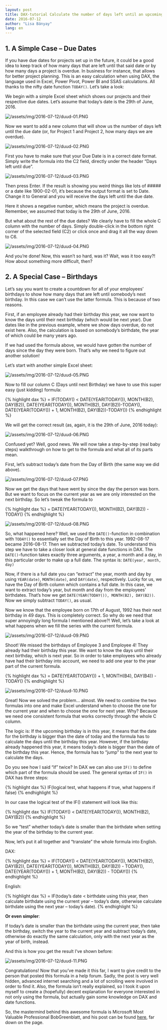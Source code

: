 ```yaml
---
layout: post
title: DAX-tutorial Calculate the number of days left until an upcoming date
date: 2016-07-12
author: "Lisa Bányay"
lang: en
---
```


## 1. A Simple Case – Due Dates

If you have due dates for projects set up in the future, it could be a good idea to keep track of how many days that are left until that said date or by how many days a project is overdue. In business for instance, that allows for better project planning.
This is an easy calculation when using DAX, the language used in Excel, Power Pivot, Power BI and SSAS calculations. All thanks to the nifty date function `TODAY()`. Let’s take a look:

We begin with a simple Excel sheet which shows our projects and their respective due dates. Let’s assume that today’s date is the 29th of June, 2016.

![/assets/img/2016-07-12/duud-01.PNG](/assets/img/2016-07-12/duud-01.PNG)

Now we want to add a new column that will show us the number of days left until the due date (or, for Project 1 and Project 2, how many days we are overdue).

![/assets/img/2016-07-12/duud-02.PNG](/assets/img/2016-07-12/duud-02.PNG)

First you have to make sure that your Due Date is in a correct date format.
Simply write the formula into the C2 field, directly under the header “Days left until due”.

![/assets/img/2016-07-12/duud-03.PNG](/assets/img/2016-07-12/duud-03.PNG)

Then press Enter. If the result is showing you weird things like lots of ##### or a date like 1900-02-01, it’s because the output format is set to Date. Change it to General and you will receive the days left until the due date.

Here it shows a negative number, which means the project is overdue. Remember, we assumed that today is the 29th of June, 2016.

But what about the rest of the due dates? We clearly have to fill the whole C column with the number of days. Simply double-click in the bottom right corner of the selected field (C2) or click once and drag it all the way down to C6.

![/assets/img/2016-07-12/duud-04.PNG](/assets/img/2016-07-12/duud-04.PNG)

And you’re done! Now, this wasn’t so hard, was it? Wait, was it too easy?! How about something more difficult, then?

## 2. A Special Case – Birthdays

Let’s say you want to create a countdown for all of your employees’ birthdays to show how many days that are left until somebody’s next birthday. In this case we can’t use the latter formula. This is because of two reasons.

First, if an employee already had their birthday this year, we now want to know the days until their next birthday (which would be next year). Due dates like in the previous example, where we show days overdue, do not exist here. Also, the calculation is based on somebody’s birthdate, the year of which could be many years ago.

If we had used the formula above, we would have gotten the number of days since the day they were born. That’s why we need to figure out another solution!

Let’s start with another simple Excel sheet:

![/assets/img/2016-07-12/duud-05.PNG](/assets/img/2016-07-12/duud-05.PNG)

Now to fill our column C (Days until next Birthday) we have to use this super easy (just kidding) formula:

{% highlight dax %}
= IF(TODAY() < DATE(YEAR(TODAY()), MONTH(B2), DAY(B2)), DATE(YEAR(TODAY()), MONTH(B2), DAY(B2))-TODAY(), DATE(YEAR(TODAY()) + 1, MONTH(B2), DAY(B2))-TODAY())
{% endhighlight %}

We will get the correct result (as, again, it is the 29th of June, 2016 today):

![/assets/img/2016-07-12/duud-06.PNG](/assets/img/2016-07-12/duud-06.PNG)

Confused yet? Well, good news. We will now take a step-by-step (real baby steps) walkthrough on how to get to the formula and what all of its parts mean.

First, let’s subtract today’s date from the Day of Birth (the same way we did above).

![/assets/img/2016-07-12/duud-07.PNG](/assets/img/2016-07-12/duud-07.PNG)

Now we get the days that have went by since the day the person was born. But we want to focus on the current year as we are only interested on the next birthday. So let’s tweak the formula to

{% highlight dax %}
= DATE(YEAR(TODAY()), MONTH(B2), DAY(B2)) - TODAY()
{% endhighlight %}

![/assets/img/2016-07-12/duud-08.PNG](/assets/img/2016-07-12/duud-08.PNG)

So, what happened here? Well, we used the `DATE()`-function in combination with `TODAY()` to essentially set the Day of Birth to this year. 1992-08-17 became 2016-08-17. Then we subtracted today’s date. To understand this step we have to take a closer look at general date functions in DAX. The `DATE()`-function takes exactly three arguments, a year, a month and a day, in this particular order to make up a full date. The syntax is: `DATE(year, month, day)`

Now, if there is a full date you can “extract” the year, month and day by using `YEAR(date)`, `MONTH(date)`, and `DAY(date)`, respectively. Lucky for us, we have the Day of Birth column which contains a full date. In this case, we want to extract today’s year, but month and day from the employees’ birthdates. That’s how we get `DATE(YEAR(TODAY()), MONTH(B2), DAY(B2))`. Now we simply subtract `TODAY()`, as usual.

Now we know that the employee born on 17th of August, 1992 has their next birthday in 49 days. This is completely correct. So why do we need that super annoyingly long formula I mentioned above?! Well, let’s take a look at what happens when we fill the series with the current formula.

![/assets/img/2016-07-12/duud-09.PNG](/assets/img/2016-07-12/duud-09.PNG)

Shoot! We missed the birthdays of Employee 3 and Employee 4! They already had their birthday this year. We want to know the days until their next birthday, which is next year. So in order to take employees who already have had their birthday into account, we need to add one year to the year part of the current formula.

{% highlight dax %}
= DATE(YEAR(TODAY()) + 1, MONTH(B4), DAY(B4)) - TODAY()
{% endhighlight %}

![/assets/img/2016-07-12/duud-10.PNG](/assets/img/2016-07-12/duud-10.PNG)

Great! Now we solved the problem… almost. We need to combine the two formulas into one and make Excel understand when to choose the one for the current year and when to choose the one for next year. Why? Because we need one consistent formula that works correctly through the whole C column.

The logic is: If the upcoming birthday is in this year, it means that the date for the birthday is bigger than the date of today and the formula has to calculate the days until the birthday this year. However, if the birthday already happened this year, it means today’s date is bigger than the date of the birthday this year. Hence, the formula has to “jump” to the next year to calculate the days.

Do you see how I said “if” twice? In DAX we can also use `IF()` to define which part of the formula should be used. The general syntax of `IF()` in DAX has three steps:

{% highlight dax %}
IF(logical test, what happens if true, what happens if false)
{% endhighlight %}

In our case the logical test of the IF() statement will look like this:

{% highlight dax %}
IF(TODAY() < DATE(YEAR(TODAY()), MONTH(B2), DAY(B2))
{% endhighlight %}

So we “test” whether today’s date is smaller than the birthdate when setting the year of the birthday to the current year.

Now, let’s put it all together and “translate” the whole formula into English.

DAX:

{% highlight dax %}
= IF(TODAY() < DATE(YEAR(TODAY()), MONTH(B2), DAY(B2)),
DATE(YEAR(TODAY()), MONTH(B2), DAY(B2)) - TODAY(),
DATE(YEAR(TODAY()) + 1, MONTH(B2), DAY(B2)) - TODAY())
{% endhighlight %}

English:

{% highlight dax %}
= IF(today’s date < birthdate using this year,
then calculate birthdate using the current year – today’s date,
otherwise calculate birthdate using the next year – today’s date).
{% endhighlight %}

**Or even simpler**:

If today’s date is smaller than the birthdate using the current year, then take the birthday, switch the year to the current year and subtract today’s date, otherwise do exactly the same calculation, only with the next year as the year of birth, instead.

And this is how you get the result I’ve shown before:

![/assets/img/2016-07-12/duud-11.PNG](/assets/img/2016-07-12/duud-11.PNG)

Congratulations! Now that you’ve made it this far, I want to give credit to the person that posted this formula in a help forum. Sadly, the post is very well hidden, advanced internet searching and a lot of scrolling were involved in order to find it. Also, the formula isn’t really explained, so I took it upon myself to create a (hopefully) decent explanation for everyone interested in not only using the formula, but actually gain some knowledge on DAX and date functions.

So, the mastermind behind this awesome formula is Microsoft Most Valuable Professional BobGreenblatt, and his post can be found [here](http://answers.microsoft.com/en-us/mac/forum/macoffice2011-macexcel/how-to-advance-birthday-in-days-till-next-birthday/79a81203-ebdf-4db5-9514-0f04b86162d8?auth=1), far down on the page.
